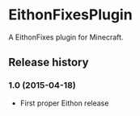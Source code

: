 # EithonFixesPlugin

A EithonFixes plugin for Minecraft.

## Release history

### 1.0 (2015-04-18)

* First proper Eithon release

